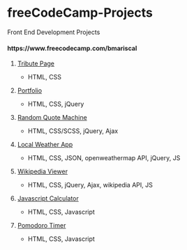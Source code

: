# freeCodeCamp-Projects
Front End Development Projects
<h4>https://www.freecodecamp.com/bmariscal</h4>


  1. [Tribute Page](https://github.com/BMariscal/FreeCodeCamp_Projects/tree/master/TributePage)
      * HTML, CSS
    
  2. [Portfolio](https://github.com/BMariscal/FreeCodeCamp_Projects/tree/master/Portfolio)
      * HTML, CSS, jQuery
  3. [Random Quote Machine](https://github.com/BMariscal/FreeCodeCamp_Projects/tree/master/Random%20Quote%20Machine)
      * HTML, CSS/SCSS, jQuery, Ajax
  4. [Local Weather App](https://github.com/BMariscal/local-weather-app)
      * HTML, CSS, JSON, openweathermap API, jQuery, JS
  5. [Wikipedia Viewer](https://github.com/BMariscal/FreeCodeCamp_Projects/tree/master/wikiviewer)
      * HTML, CSS, jQuery, Ajax, wikipedia API, JS
  6. [Javascript Calculator](https://github.com/BMariscal/Calculator)
      * HTML, CSS, Javascript
  7. [Pomodoro Timer](https://github.com/BMariscal/Pomodoro-Timer)
      * HTML, CSS, Javascript

